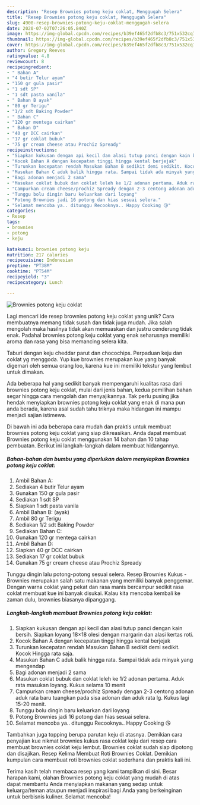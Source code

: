 ```yaml
---
description: "Resep Brownies potong keju coklat, Menggugah Selera"
title: "Resep Brownies potong keju coklat, Menggugah Selera"
slug: 4900-resep-brownies-potong-keju-coklat-menggugah-selera
date: 2020-07-02T07:26:05.840Z
image: https://img-global.cpcdn.com/recipes/b39ef465f2dfb8c3/751x532cq70/brownies-potong-keju-coklat-foto-resep-utama.jpg
thumbnail: https://img-global.cpcdn.com/recipes/b39ef465f2dfb8c3/751x532cq70/brownies-potong-keju-coklat-foto-resep-utama.jpg
cover: https://img-global.cpcdn.com/recipes/b39ef465f2dfb8c3/751x532cq70/brownies-potong-keju-coklat-foto-resep-utama.jpg
author: Gregory Reeves
ratingvalue: 4.8
reviewcount: 8
recipeingredient:
- " Bahan A"
- "4 butir Telur ayam"
- "150 gr gula pasir"
- "1 sdt SP"
- "1 sdt pasta vanila"
- " Bahan B ayak"
- "80 gr Terigu"
- "1/2 sdt Baking Powder"
- " Bahan C"
- "120 gr mentega cairkan"
- " Bahan D"
- "40 gr DCC cairkan"
- "17 gr coklat bubuk"
- "75 gr cream cheese atau Prochiz Spready"
recipeinstructions:
- "Siapkan kukusan dengan api kecil dan alasi tutup panci dengan kain bersih. Siapkan loyang 18×18 olesi dengan margarin dan alasi kertas roti."
- "Kocok Bahan A dengan kecepatan tinggi hingga kental berjejak"
- "Turunkan kecepatan rendah Masukan Bahan B sedikit demi sedikit. Kocok Hingga rata saja."
- "Masukan Bahan C aduk balik hingga rata. Sampai tidak ada minyak yang mengendap"
- "Bagi adonan menjadi 2 sama"
- "Masukan coklat bubuk dan coklat leleh ke 1/2 adonan pertama. Aduk rata masukan loyang. Kukus selama 10 menit"
- "Campurkan cream cheese/prochiz Spready dengan 2-3 centong adonan aduk rata baru tuangkan pada sisa adonan dan aduk rata lg. Kukus lagi 15-20 menit."
- "Tunggu bolu dingin baru keluarkan dari loyang"
- "Potong Brownies jadi 16 potong dan hias sesuai selera."
- "Selamat mencoba ya.. ditunggu Recooknya.. Happy Cooking 😘"
categories:
- Resep
tags:
- brownies
- potong
- keju

katakunci: brownies potong keju 
nutrition: 217 calories
recipecuisine: Indonesian
preptime: "PT38M"
cooktime: "PT54M"
recipeyield: "3"
recipecategory: Lunch

---
```



![Brownies potong keju coklat](https://img-global.cpcdn.com/recipes/b39ef465f2dfb8c3/751x532cq70/brownies-potong-keju-coklat-foto-resep-utama.jpg)

Lagi mencari ide resep brownies potong keju coklat yang unik? Cara membuatnya memang tidak susah dan tidak juga mudah. Jika salah mengolah maka hasilnya tidak akan memuaskan dan justru cenderung tidak enak. Padahal brownies potong keju coklat yang enak seharusnya memiliki aroma dan rasa yang bisa memancing selera kita.

Taburi dengan keju cheddar parut dan chocochips. Perpaduan keju dan coklat yg menggoda. Yup kue brownies merupakan kue yang banyak digemari oleh semua orang loo, karena kue ini memiliki tekstur yang lembut untuk dimakan.

Ada beberapa hal yang sedikit banyak mempengaruhi kualitas rasa dari brownies potong keju coklat, mulai dari jenis bahan, kedua pemilihan bahan segar hingga cara mengolah dan menyajikannya. Tak perlu pusing jika hendak menyiapkan brownies potong keju coklat yang enak di mana pun anda berada, karena asal sudah tahu triknya maka hidangan ini mampu menjadi sajian istimewa.


Di bawah ini ada beberapa cara mudah dan praktis untuk membuat brownies potong keju coklat yang siap dikreasikan. Anda dapat membuat Brownies potong keju coklat menggunakan 14 bahan dan 10 tahap pembuatan. Berikut ini langkah-langkah dalam membuat hidangannya.

<!--inarticleads1-->

##### Bahan-bahan dan bumbu yang diperlukan dalam menyiapkan Brownies potong keju coklat:

1. Ambil  Bahan A:
1. Sediakan 4 butir Telur ayam
1. Gunakan 150 gr gula pasir
1. Sediakan 1 sdt SP
1. Siapkan 1 sdt pasta vanila
1. Ambil  Bahan B: (ayak)
1. Ambil 80 gr Terigu
1. Sediakan 1/2 sdt Baking Powder
1. Sediakan  Bahan C:
1. Gunakan 120 gr mentega cairkan
1. Ambil  Bahan D:
1. Siapkan 40 gr DCC cairkan
1. Sediakan 17 gr coklat bubuk
1. Gunakan 75 gr cream cheese atau Prochiz Spready


Tunggu dingin lalu potong-potong sesuai selera. Resep Brownies Kukus - Brownies merupakan salah satu makanan yang memiliki banyak penggemar. Dengan warna coklat yang pekat dan rasa manis bercampur sedikit rasa coklat membuat kue ini banyak disukai. Kalau kita mencoba kembali ke zaman dulu, brownies biasanya dipanggang. 

<!--inarticleads2-->

##### Langkah-langkah membuat Brownies potong keju coklat:

1. Siapkan kukusan dengan api kecil dan alasi tutup panci dengan kain bersih. Siapkan loyang 18×18 olesi dengan margarin dan alasi kertas roti.
1. Kocok Bahan A dengan kecepatan tinggi hingga kental berjejak
1. Turunkan kecepatan rendah Masukan Bahan B sedikit demi sedikit. Kocok Hingga rata saja.
1. Masukan Bahan C aduk balik hingga rata. Sampai tidak ada minyak yang mengendap
1. Bagi adonan menjadi 2 sama
1. Masukan coklat bubuk dan coklat leleh ke 1/2 adonan pertama. Aduk rata masukan loyang. Kukus selama 10 menit
1. Campurkan cream cheese/prochiz Spready dengan 2-3 centong adonan aduk rata baru tuangkan pada sisa adonan dan aduk rata lg. Kukus lagi 15-20 menit.
1. Tunggu bolu dingin baru keluarkan dari loyang
1. Potong Brownies jadi 16 potong dan hias sesuai selera.
1. Selamat mencoba ya.. ditunggu Recooknya.. Happy Cooking 😘


Tambahkan juga topping berupa parutan keju di atasnya. Demikian cara penyajian kue nikmat brownies kukus rasa coklat keju dari resep cara membuat brownies coklat keju lembut. Brownies coklat sudah siap dipotong dan disajikan. Resep Kelima Membuat Roti Brownies Coklat. Demikian kumpulan cara membuat roti brownies coklat sederhana dan praktis kali ini. 

Terima kasih telah membaca resep yang kami tampilkan di sini. Besar harapan kami, olahan Brownies potong keju coklat yang mudah di atas dapat membantu Anda menyiapkan makanan yang sedap untuk keluarga/teman ataupun menjadi inspirasi bagi Anda yang berkeinginan untuk berbisnis kuliner. Selamat mencoba!
